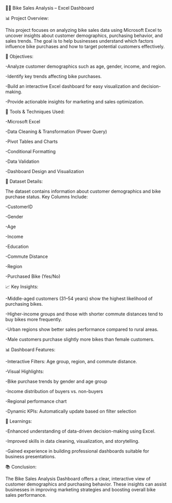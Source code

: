 🚴‍♀️ Bike Sales Analysis – Excel Dashboard

📊 Project Overview:

This project focuses on analyzing bike sales data using Microsoft Excel to uncover insights about customer demographics, purchasing behavior, and sales trends. The goal is to help businesses understand which factors influence bike purchases and how to target potential customers effectively.

🎯 Objectives:

-Analyze customer demographics such as age, gender, income, and region.

-Identify key trends affecting bike purchases.

-Build an interactive Excel dashboard for easy visualization and decision-making.

-Provide actionable insights for marketing and sales optimization.

🧩 Tools & Techniques Used:

-Microsoft Excel

-Data Cleaning & Transformation (Power Query)

-Pivot Tables and Charts

-Conditional Formatting

-Data Validation

-Dashboard Design and Visualization

📁 Dataset Details:

The dataset contains information about customer demographics and bike purchase status.
Key Columns Include:

-CustomerID

-Gender

-Age

-Income

-Education

-Commute Distance

-Region

-Purchased Bike (Yes/No)

📈 Key Insights:

-Middle-aged customers (31–54 years) show the highest likelihood of purchasing bikes.

-Higher-income groups and those with shorter commute distances tend to buy bikes more frequently.

-Urban regions show better sales performance compared to rural areas.

-Male customers purchase slightly more bikes than female customers.

📊 Dashboard Features:

-Interactive Filters: Age group, region, and commute distance.

-Visual Highlights:

-Bike purchase trends by gender and age group

-Income distribution of buyers vs. non-buyers

-Regional performance chart

-Dynamic KPIs: Automatically update based on filter selection

🧠 Learnings:

-Enhanced understanding of data-driven decision-making using Excel.

-Improved skills in data cleaning, visualization, and storytelling.

-Gained experience in building professional dashboards suitable for business presentations.

📚 Conclusion:

The Bike Sales Analysis Dashboard offers a clear, interactive view of customer demographics and purchasing behavior. These insights can assist businesses in improving marketing strategies and boosting overall bike sales performance.
